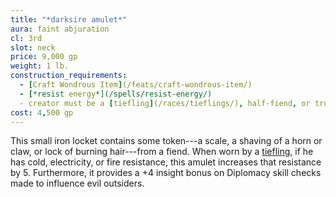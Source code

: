 ```yaml
---
title: "*darksire amulet*"
aura: faint abjuration
cl: 3rd
slot: neck
price: 9,000 gp
weight: 1 lb.
construction_requirements:
  - [Craft Wondrous Item](/feats/craft-wondrous-item/)
  - [*resist energy*](/spells/resist-energy/)
  - creator must be a [tiefling](/races/tieflings/), half-fiend, or true fiend
cost: 4,500 gp
---
```


This small iron locket contains some token---a scale, a shaving of a horn or claw, or lock of burning hair---from a fiend. When worn by a [tiefling](/races/tieflings/), if he has cold, electricity, or fire resistance, this amulet increases that resistance by 5. Furthermore, it provides a +4 insight bonus on Diplomacy skill checks made to influence evil outsiders.

